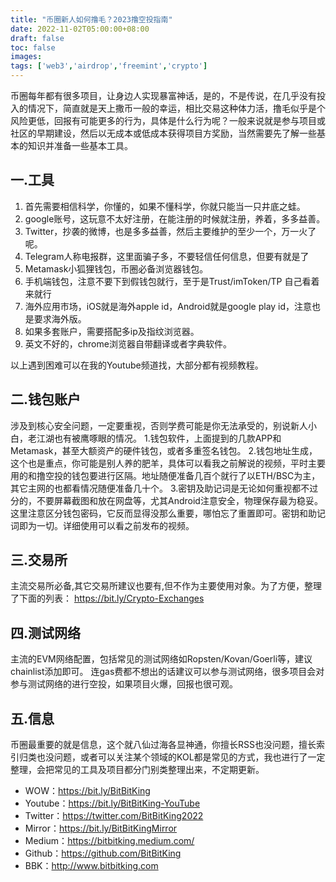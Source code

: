 ```yaml
---
title: "币圈新人如何撸毛？2023撸空投指南"
date: 2022-11-02T05:00:00+08:00
draft: false
toc: false
images:
tags: ['web3','airdrop','freemint','crypto']
---
```


币圈每年都有很多项目，让身边人实现暴富神话，是的，不是传说，在几乎没有投入的情况下，简直就是天上撒币一般的幸运，相比交易这种体力活，撸毛似乎是个风险更低，回报有可能更多的行为，具体是什么行为呢？一般来说就是参与项目或社区的早期建设，然后以无成本或低成本获得项目方奖励，当然需要先了解一些基本的知识并准备一些基本工具。

## 一.工具
1. 首先需要相信科学，你懂的，如果不懂科学，你就只能当一只井底之蛙。
2. google账号，这玩意不太好注册，在能注册的时候就注册，养着，多多益善。
3. Twitter，抄袭的微博，也是多多益善，然后主要维护的至少一个，万一火了呢。
4. Telegram人称电报群，这里面骗子多，不要轻信任何信息，但要有就是了
5. Metamask小狐狸钱包，币圈必备浏览器钱包。
6. 手机端钱包，注意不要下到假钱包就行，至于是Trust/imToken/TP 自己看着来就行
7. 海外应用市场，iOS就是海外apple id，Android就是google play id，注意也是要求海外版。
8. 如果多套账户，需要搭配多ip及指纹浏览器。
9. 英文不好的，chrome浏览器自带翻译或者字典软件。

以上遇到困难可以在我的Youtube频道找，大部分都有视频教程。

## 二.钱包账户
涉及到核心安全问题，一定要重视，否则学费可能是你无法承受的，别说新人小白，老江湖也有被鹰啄眼的情况。
1.钱包软件，上面提到的几款APP和Metamask，甚至大额资产的硬件钱包，或者多重签名钱包。
2.钱包地址生成，这个也是重点，你可能是别人养的肥羊，具体可以看我之前解说的视频，平时主要用的和撸空投的钱包要进行区隔。地址随便准备几百个就行了以ETH/BSC为主，其它主网的也都看情况随便准备几十个。
3.密钥及助记词是无论如何重视都不过分的，不要屏幕截图和放在网盘等，尤其Android注意安全，物理保存最为稳妥。
这里注意区分钱包密码，它反而显得没那么重要，哪怕忘了重置即可。密钥和助记词即为一切。详细使用可以看之前发布的视频。

## 三.交易所
主流交易所必备,其它交易所建议也要有,但不作为主要使用对象。为了方便，整理了下面的列表：
https://bit.ly/Crypto-Exchanges

## 四.测试网络
主流的EVM网络配置，包括常见的测试网络如Ropsten/Kovan/Goerli等，建议chainlist添加即可。
连gas费都不想出的话建议可以参与测试网络，很多项目会对参与测试网络的进行空投，如果项目火爆，回报也很可观。

## 五.信息
币圈最重要的就是信息，这个就八仙过海各显神通，你擅长RSS也没问题，擅长索引归类也没问题，或者可以关注某个领域的KOL都是常见的方式，我也进行了一定整理，会把常见的工具及项目都分门别类整理出来，不定期更新。

* WOW：https://bit.ly/BitBitKing
* Youtube：https://bit.ly/BitBitKing-YouTube
* Twitter：https://twitter.com/BitBitKing2022
* Mirror：https://bit.ly/BitBitKingMirror
* Medium：https://bitbitking.medium.com/
* Github：https://github.com/BitBitKing
* BBK：http://www.bitbitking.com